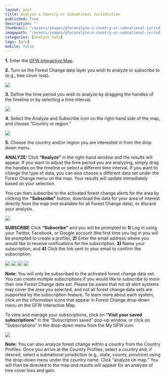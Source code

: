 ```yaml
---
layout: post
title: Analyze a Country or Subnational Jurisdiction
published: True
description: ""
thumbnail: "/assets/images/gfw/analyze-a-country-or-subnational-jurisdiction/thumbnail.png"
imagepath: "/assets/images/gfw/analyze-a-country-or-subnational-jurisdiction"
categories: [analyze data]
tags: [gfw]
mobile: false
---
```





<div id="desktopContent" class="content">
  <p><strong>1.</strong> Enter the <a href="/map" target='_blank'>GFW Interactive Map</a>.</p>
  <p><strong>2.</strong> Turn on the Forest Change data layer you wish to analyze or subscribe to (e.g., tree cover loss).</p>
  <p><img src="{{site.baseurl}}{{page.imagepath}}/desktop/desktop1.png"/></p>
  <p><strong>3.</strong> Define the time period you wish to analyze by dragging the handles of the timeline or by selecting a time interval.</p>
  <p><img src="{{site.baseurl}}{{page.imagepath}}/desktop/desktop2.png"/></p>
  <p><strong>4.</strong> Select the Analyze and Subscribe icon on the right-hand side of the map, and choose “Country or region.”</p>
  <p><img src="{{site.baseurl}}{{page.imagepath}}/desktop/desktop3.png"/></p>
  <p><strong>5.</strong> Choose the country and/or region you are interested in from the drop down menu.</p>
  <p><strong>ANALYZE:</strong> Click <strong>“Analyze”</strong> in the right-hand window and the results will appear. If you want to adjust the time period you are analyzing, simply drag the handles on the timeline or select a different time interval. If you want to change the type of data, you can also choose a different data set under the Forest Change menu on the map. Your results will update immediately based on your selection.</p>
  <p>You can then subscribe to the activated forest change alerts for the area by clicking the <strong>“Subscribe”</strong> button, download the data for your area of interest directly from the map (not available for all Forest Change data), or discard your analysis.</p>
  <p><img src="{{site.baseurl}}{{page.imagepath}}/desktop/desktop4.gif"/></p>
  <p><strong>SUBSCRIBE</strong> Click <strong>“Subscribe”</strong> and you will be prompted to <strong>1)</strong> Log in using your Twitter, Facebook, or Google account (the first time you log in you will be prompted to create a profile), <strong>2)</strong> Enter the email address where you would like to receive notifications for the subscription, <strong>3)</strong> Name your subscription, and <strong>4)</strong> Click the link sent to your email to confirm the subscription. </p>
  <div class="image-grid">
    <img src="{{site.baseurl}}{{page.imagepath}}/desktop/desktop5.png"/>
    <img src="{{site.baseurl}}{{page.imagepath}}/desktop/desktop6.png"/>
    <img src="{{site.baseurl}}{{page.imagepath}}/desktop/desktop7.png"/>
    <img src="{{site.baseurl}}{{page.imagepath}}/desktop/desktop8.png"/>
  </div>
  <p><strong>Note:</strong> You will only be subscribed to the activated forest change data set. You can create multiple subscriptions if you would like to subscribe to more than one Forest Change data set. Please be aware that not all alert systems may cover the area you selected, and not all forest change data sets are supported by the subscription feature. To learn more about each system, click on the information icons that appear in Forest Change drop-down menu on the GFW Interactive Map.</p>
  <p>To view and manage your subscriptions, click on <strong>“Visit your saved subscriptions”</strong> in the “Subscription saved” pop-up window, or click on “Subscriptions” in the drop-down menu from the My GFW icon.</p>
  <p><img src="{{site.baseurl}}{{page.imagepath}}/desktop/desktop9.png"/></p>

  <p><strong>Note:</strong> You can also analyze forest change within a country from the Country Profiles. Once you arrive at the Country Profiles, select a country and, if desired, select a subnational jurisdiction (e.g., state, county, province) using the drop-down menu under the country name. Click “analyze on map.” You will then be directed to the map and results will appear for an analysis of tree cover loss and gain.</p>
</div>








<div id="mobileContent" class="content">
</div>
